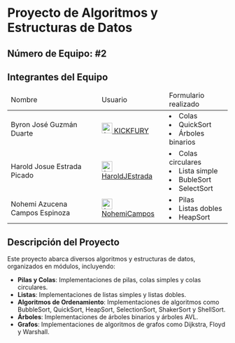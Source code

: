 # Proyecto de Algoritmos y Estructuras de Datos 

## Número de Equipo: #2 

## Integrantes del Equipo 

   <table>
	   <thead>
		   <td>
			  Nombre 
		   </td>	
		   <td>
			  Usuario 
		   </td>
		   <td>
			  Formulario realizado 
		   </td>
	   </thead>
<tr>
    <td>
      Byron José Guzmán Duarte
    </td>
		<td>
			<a href="https://github.com/KICKFURY">
				<img src="https://avatars.githubusercontent.com/u/92235575?s=72&u=5009d8b695904c05c51fb57a9d59c5e15ddc5fef&v=4" width="24" alt="Avatar of KICKFURY"> KICKFURY
			</a><br/>
		</td>
		<td>
			<li>Colas</li>
			<li>QuickSort</li>
			<li>Árboles binarios</li>
		</td>
	</tr>
   <tr>
    <td>
      Harold Josue Estrada Picado
    </td>
		<td>
			<a href="https://github.com/HaroldJEstrada">
				<img src="https://avatars.githubusercontent.com/u/148658740?v=4" width="24" alt="Avatar of HaroldJEstrada"> HaroldJEstrada
			</a><br/>
		</td>
		<td>
			<li>Colas circulares</li>
			<li>Lista simple</li>
			<li>BubleSort</li>
			<li>SelectSort</li>
		</td>
	</tr>
      <tr>
    <td>
      Nohemi Azucena Campos Espinoza
    </td>
		<td>
			<a href="https://github.com/NohemiCampos">
				<img src="https://avatars.githubusercontent.com/u/149031015?v=4" width="24" alt="Avatar of NohemiCampos"> NohemiCampos
			</a><br/>
		</td>
		<td>
			<li>Pilas</li>
			<li>Listas dobles</li>
			<li>HeapSort</li>
		</td>
	</tr>
 </table>
 
## Descripción del Proyecto

Este proyecto abarca diversos algoritmos y estructuras de datos, organizados en módulos, incluyendo:
- **Pilas y Colas**: Implementaciones de pilas, colas simples y colas circulares.
- **Listas**: Implementaciones de listas simples y listas dobles.
- **Algoritmos de Ordenamiento**: Implementaciones de algoritmos como BubbleSort, QuickSort, HeapSort, SelectionSort, ShakerSort y ShellSort.
- **Árboles**: Implementaciones de árboles binarios y árboles AVL.
- **Grafos**: Implementaciones de algoritmos de grafos como Dijkstra, Floyd y Warshall.
